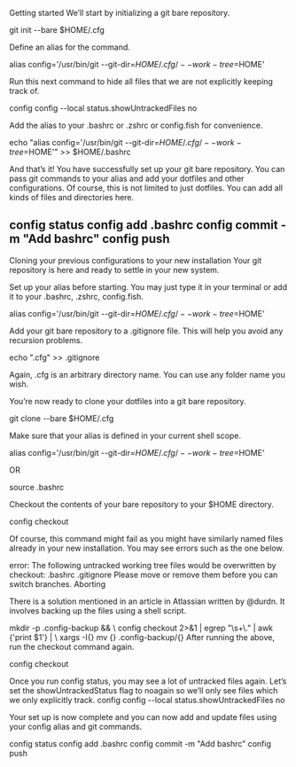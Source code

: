 Getting started
We’ll start by initializing a git bare repository.

git init --bare $HOME/.cfg


Define an alias for the command.    

alias config='/usr/bin/git --git-dir=$HOME/.cfg/ --work-tree=$HOME'


Run this next command to hide all files that we are not explicitly keeping track of.

config config --local status.showUntrackedFiles no


Add the alias to your .bashrc or .zshrc or config.fish for convenience.

echo "alias config='/usr/bin/git --git-dir=$HOME/.cfg/ --work-tree=$HOME'" >> $HOME/.bashrc


And that’s it! You have successfully set up your git bare repository. You can pass git commands to your alias and add your dotfiles and other configurations. Of course, this is not limited to just dotfiles. You can add all kinds of files and directories here.

config status
config add .bashrc
config commit -m "Add bashrc"
config push
------------------------------------------------------------------------------------------------------------------------------------------------

Cloning your previous configurations to your new installation
Your git repository is here and ready to settle in your new system.

Set up your alias before starting. You may just type it in your terminal or add it to your .bashrc, .zshrc, config.fish.

alias config='/usr/bin/git --git-dir=$HOME/.cfg/ --work-tree=$HOME'


Add your git bare repository to a .gitignore file. This will help you avoid any recursion problems.

echo ".cfg" >> .gitignore


Again, .cfg is an arbitrary directory name. You can use any folder name you wish.

You’re now ready to clone your dotfiles into a git bare repository.

git clone --bare <git-repo-url> $HOME/.cfg


Make sure that your alias is defined in your current shell scope.

alias config='/usr/bin/git --git-dir=$HOME/.cfg/ --work-tree=$HOME'

OR

source .bashrc


Checkout the contents of your bare repository to your $HOME directory.

config checkout

Of course, this command might fail as you might have similarly named files already in your new installation. You may see errors such as the one below.

error: The following untracked working tree files would be overwritten by checkout:
    .bashrc
    .gitignore
Please move or remove them before you can switch branches.
Aborting

There is a solution mentioned in an article in Atlassian written by @durdn. It involves backing up the files using a shell script.

mkdir -p .config-backup && \\
config checkout 2>&1 | egrep "\\s+\\." | awk {'print $1'} | \\
xargs -I{} mv {} .config-backup/{}
After running the above, run the checkout command again.



config checkout

Once you run config status, you may see a lot of untracked files again. Let’s set the showUntrackedStatus flag to noagain so we’ll only see files which we only explicitly track.
config config --local status.showUntrackedFiles no

Your set up is now complete and you can now add and update files using your config alias and git commands.

config status
config add .bashrc
config commit -m "Add bashrc"
config push
